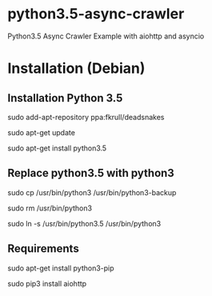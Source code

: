 # python3.5-async-crawler
Python3.5 Async Crawler Example with aiohttp and asyncio


# Installation (Debian)

## Installation Python 3.5
sudo add-apt-repository ppa:fkrull/deadsnakes

sudo apt-get update

sudo apt-get install python3.5

## Replace python3.5 with python3
sudo cp /usr/bin/python3 /usr/bin/python3-backup

sudo rm /usr/bin/python3

sudo ln -s /usr/bin/python3.5 /usr/bin/python3

## Requirements
sudo apt-get install python3-pip

sudo pip3 install aiohttp
